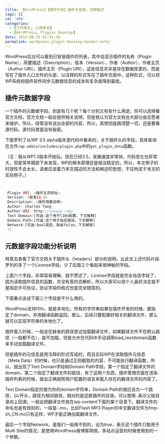 ```yaml
---
title: 【WordPress】【插件开发】插件头信息、注释格式
tags: []
id: '499'
categories:
  - [工作相关, 心得体会]
  - [WordPress, Plugins Develop]
date: 2012-08-15 01:41:58
permalink: wordpress-plugin-develop-header-info/
---
```


WordPress后台可以看到已安装插件的列表，其中会显示插件的名称（Plugin Name），简要描述（Dsecription），版本（Version），作者（Author），作者主页（Author URI），插件主页（Plugin URI），这些信息并非是存在数据库里的，而是写在了插件入口文件的头部，以注释的形式写在了插件页面中。这种形式，可以将WP系统和插件软件同步元数据信息的成本和复杂度降到最低。
<!-- more -->
## 插件元数据字段

一个插件的元数据字段，到底有几个呢？每个分别又有些什么用途，你可以选择看官方文档，官方文档一般会提供相关说明，但是我认为官方文档也大部分由志愿者来维护，所以，经常没有说出全部的内容，所以，真想彻底搞清楚一切，还是要看源代码，源代码里面没有秘密。

下面罗列了从WP 3.5 alpha版本源代码中看来的，关于插件头的字段，具体查询在文件`/wp-admin/includes/plugin.php`中的`get_plugin_data`函数。

（注：我从WP1.3版本开始玩，现在已经3.5，发展速度非常快，代码变化也非常大，但是常年跟踪下来发现，WP的根本原理还是相当稳定的，所以，本文例子的时效性不会太长，读者应该着力本文描述的方法和阐述的思想，不应拘泥于本文的实际例子。）

 

```php


 Plugin URI: <插件主页网址>
 Version: <版本11.0>
 Description: <插件简要说明>
 Author: Charles Tang
 Author URI: http://sexywp.com/
 Text Domain:[可选:这个用于l10n配置，下文解释]
 Domain Path:[可选:这个用于指定路径，下文解释]
 Network:[可选:bool类型，缺省false，下文解释]
 */

```

## 元数据字段功能分析说明

特意去查看了官方文档关于插件头（headers）部分的说明，比此文上述代码片段罗列的多了一个License字段，少了后面三个看起来很神秘的字段。

上面六个字段，非常容易理解，就不赘述了，License字段就是完全自选字段了，因为读取插件信息的函数，并没有真的去解析，所以大家可以视个人喜好决定是不是指定许可协议，协议字段的格式也是完全随意的。

下面重点说说下面三个字段是干什么用的。

WordPress支持l10n，就是本地化，所有的字符串如果在插件开发的时候，都指定了domain，并用翻译函数返回，那么，后续只要配置好相关的翻译文件，那么就可以实现字符串的本地化了。

插件载入时候，一般会在缺省的路径尝试加载翻译文件，如果翻译文件不在默认路径（一般都不在），就不加载，但是允许在代码中手动调用load_textdomain函数来手动加载翻译文件。

但是插件的元信息是用注释的形式写成的，而且实际WP在读取插件元信息（Meta Data）的时候，也只是通过正则截取的内容，不可能执行翻译函数，所以，就出现了Text Domain字段和Domain Path字段，第一个指定了翻译文件的domain，第二个指定了翻译文件的路径，有了这两个东西，插件管理页面在渲染插件列表的时候，就会正确按照用户配置的语言来载入存在的翻译文件的内容了。

Text Domain指定的值为你的domain字符串，Domain Path的值应该为一个路径，以/开头，路径为相对路径，相对的是这款插件的目录。可以使用..表示父级目录向上回溯，一般会把翻译文件放在wp-content下面的某个目录下。翻译文件的命名也是有规则的，一般是-.mo，比如Flash MP3 Player的中文翻译文件为fmp-zh_CN.mo只有这样，WP才能正确加载翻译文件。

最后一个字段Network，是我们一般用不到的，设为true，表示这个插件只能用于Multi Site的情况，是使用WordPress做博客网络，多站点运营的时候使用到的一个参数。